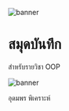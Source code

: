 ![banner](https://i.pinimg.com/736x/4b/b9/ff/4bb9ff5e771e70e1822dafaa00b48aa0.jpg)

# สมุดบันทึก

สำหรับรายวิชา OOP

![banner](https://i.pinimg.com/originals/2f/b9/b2/2fb9b2364608b395174d1697c5398724.jpg)

อุดมพร พิเคราะห์
